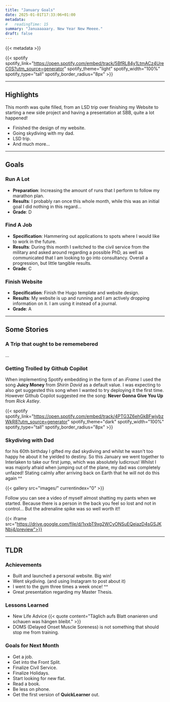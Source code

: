 ```yaml
---
title: "January Goals"
date: 2025-01-01T17:33:06+01:00
metadata:
#   readingTime: 15
summary: "Januaaaaary. New Year New Meeee."
draft: false
---
```


{{< metadata  >}}


{{< spotify spotify_link="https://open.spotify.com/embed/track/5BfRL84y1LtmACz4UreC0S?utm_source=generator" spotify_theme="light" spotify_width="100%" spotify_type="tall" spotify_border_radius="8px" >}}

***

## Highlights
This month was quite filled, from an LSD trip over finishing my Website to starting a new side project and having a presentation at SBB, quite a lot happened!
- Finished the design of my website.
- Going skydiving with my dad.
- LSD trip.
- And much more...

***

## Goals
### Run A Lot
- **Preparation**: Increasing the amount of runs that I perform to follow my marathon plan.
- **Results**: I probably ran once this whole month, while this was an initial goal I did nothing in this regard...
- **Grade**: D

### Find A Job
- **Specification**: Hammering out applications to spots where I would like to work in the future.
- **Results**: During this month I switched to the civil service from the military and asked around regarding a possible PhD, as well as communicated that I am looking to go into consultancy. Overall a progression, but little tangible results.
- **Grade**: C

### Finish Website
- **Specification**: Finish the Hugo template and website design.
- **Results**: My website is up and running and I am actively dropping information on it. I am using it instead of a journal.
- **Grade**: A

***

## Some Stories
### A Trip that ought to be rememebered
...

### Getting Trolled by Github Copilot
When implementing Spotify embedding in the form of an *iFrame* I used the song **Juicy Money** from *Shirin David* as a default value. I was expecting to also get suggested this song when I wanted to try deploying it the first time. However Github Copilot suggested me the song: **Never Gonna Give You Up** from *Rick Astley*.

{{< spotify spotify_link="https://open.spotify.com/embed/track/4PTG3Z6ehGkBFwjybzWkR8?utm_source=generator" spotify_theme="dark" spotify_width="100%" spotify_type="tall" spotify_border_radius="8px" >}}

### Skydiving with Dad
for his 60th birthday I gifted my dad skydiving and whilst he wasn't too happy he about it he yielded to destiny. So this January we went together to Interlaken to take our first jump, which was absolutely ludicrous! Whilst I was majorly afraid when jumping out of the plane, my dad was completely unfazed! Stating calmly after arriving back on Earth that he will not do this again ^^

{{< gallery src="images/" currentindex="0" >}}

Follow you can see a video of myself almost shatting my pants when we started. Because there is a person in the back you feel so lost and not in control... But the adrenaline spike was so well worth it!!

{{< iframe src="https://drive.google.com/file/d/1vxbT9xg2WCyONSuEQeiazD4sGSJKNbj4/preview">}}

***

## TLDR
### Achievements
- Built and launched a personal website. Big win!
- Went skydiving. (and using Instagram to post about it)
- I went to the gym three times a week once! ^^
- Great presentation regarding my Master Thesis.

### Lessons Learned
- New Life Advice
{{< quote content="Täglich aufs Blatt onanieren und schauen was hängen bleibt." >}}
- DOMS (Delayed Onset Muscle Soreness) is not something that should stop me from training.

### Goals for Next Month
- Get a job.
- Get into the Front Split.
- Finalize Civil Service.
- Finalize Holidays.
- Start looking for new flat.
- Read a book.
- Be less on phone.
- Get the first version of **QuickLearner** out.

[^1]: Daily jizz on the paper and see what sticks to the page.